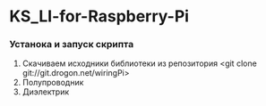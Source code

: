# KS_LI-for-Raspberry-Pi
### Устанока и запуск скрипта ###
1.  Скачиваем исходники библиотеки из репозитория
<git clone git://git.drogon.net/wiringPi>
2.  Полупроводник
3.  Диэлектрик
